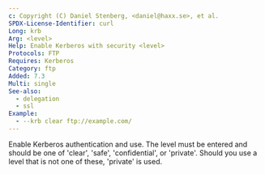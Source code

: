 ```yaml
---
c: Copyright (C) Daniel Stenberg, <daniel@haxx.se>, et al.
SPDX-License-Identifier: curl
Long: krb
Arg: <level>
Help: Enable Kerberos with security <level>
Protocols: FTP
Requires: Kerberos
Category: ftp
Added: 7.3
Multi: single
See-also:
  - delegation
  - ssl
Example:
  - --krb clear ftp://example.com/
---
```


Enable Kerberos authentication and use. The level must be entered and should
be one of 'clear', 'safe', 'confidential', or 'private'. Should you use a
level that is not one of these, 'private' is used.
